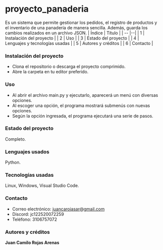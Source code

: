 # proyecto_panaderia
Es un sistema que permite gestionar los pedidos, el registro de productos y el inventario de una panadería de manera sencilla. Además, guarda los cambios realizados en un archivo JSON.
| Índice | Título |
| -- |--|
| 1 | Instalación del proyecto |
| 2 | Uso |
| 3 | Estado del proyecto |
| 4 | Lenguajes y tecnologías usadas |
| 5 | Autores y créditos |
| 6 | Contacto |
### Instalación del proyecto
- Clona el repositorio o descarga el proyecto comprimido.
- Abre la carpeta en tu editor preferido.
### Uso 
- Al abrir el archivo main.py y ejecutarlo, aparecerá un menú con diversas opciones.
- Al escoger una opción, el programa mostrará submenús con nuevas opciones.
- Según la opción ingresada, el programa ejecutará una serie de pasos.
### Estado del proyecto
Completo.
### Lenguajes usados
Python.
### Tecnologías usadas
Linux,
Windows,
Visual Studio Code.
### Contacto
- Correo electrónico: juancarojasar@gmail.com
- Discord: jc122520072259
- Teléfono: 3106757072
### Autores y créditos
**Juan Camilo Rojas Arenas**
